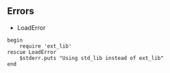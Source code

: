 ## Errors

- LoadError
```
begin
    require 'ext_lib'
rescue LoadError
    $stderr.puts "Using std_lib instead of ext_lib"
end
```
